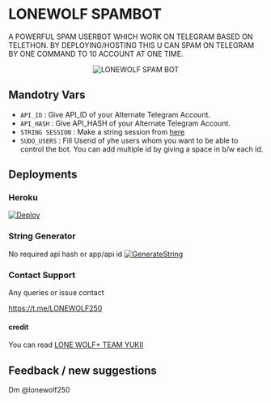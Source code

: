 # LONEWOLF SPAMBOT
A POWERFUL SPAM USERBOT WHICH WORK ON TELEGRAM BASED ON TELETHON. BY DEPLOYING/HOSTING THIS U CAN SPAM ON TELEGRAM BY ONE COMMAND TO 10 ACCOUNT AT ONE TIME.

<p align="center">
  <img src="https://telegra.ph/file/3fc8630353cc96a94407f.jpg" alt="LONEWOLF SPAM BOT">
</p>


## Mandotry Vars 

   - `API_ID` :  Give API_ID of your Alternate Telegram Account.
   - `API_HASH` :  Give API_HASH of your Alternate Telegram Account.
   - `STRING SESSION` :  Make a string session from [here](https://replit.com/@Kartikpro/KINGBOT-STRING#main.py)
   - `SUDO_USERS` :  Fill Userid of yhe users whom you want to be able to control the bot. You can add multiple id by giving a space in b/w each id.


## Deployments

### Heroku

[![Deploy](https://www.herokucdn.com/deploy/button.svg)](https://dashboard.heroku.com/new?button-url=https%3A%2F%2Fgithub.com%2FLone-Wolf250%2FKINGBOT-MIDIFIED&template=https%3A%2F%2Fgithub.com%2FLone-Wolf250%2FKINGBOT-MIDIFIED)

### String Generator
No required api hash or app/api id
[![GenerateString](https://img.shields.io/badge/repl.it-generateString-yellowgreen)](https://replit.com/@Lone-Wolf250/Lonewolf-spambot#main.py)


### Contact Support
Any queries or issue contact 

https://t.me/LONEWOLF250



#### credit
You can read
[LONE WOLF+ TEAM YUKII](https://telegra.ph/CREDITS-09-03-2)

## Feedback / new suggestions


Dm @lonewolf250
